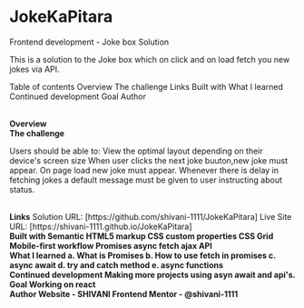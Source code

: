 # JokeKaPitara

Frontend development - Joke box Solution

This is a solution to the Joke box which on click and on load fetch you new jokes via API.

Table of contents
Overview
The challenge
Links
Built with
What I learned
Continued development
Goal
Author


<br>
<b>Overview</b>

<br>
<b>The challenge</b>

Users should be able to:
View the optimal layout depending on their device's screen size
When user clicks the next joke buuton,new joke must appear.
On page load new joke must appear.
Whenever there is delay in fetching jokes a default message must be given to user instructing about status.


<br>
<b>Links</b>
Solution URL: [https://github.com/shivani-1111/JokeKaPitara]
Live Site URL: [https://shivani-1111.github.io/JokeKaPitara]

<br>
<b>Built with<b>
Semantic HTML5 markup
CSS custom properties
CSS Grid
Mobile-first workflow
Promises
async fetch
ajax
API

<br>
  <b>What I learned</b>
a. What is Promises
b. How to use fetch in promises
c. async await 
d. try and catch method
e. async functions

<br>
  <b>Continued development</b>
Making more projects using asyn await and api's. 

<br>
  <b>Goal</b>
  Working on react 

<br>
  <b>Author</b>
Website - SHIVANI
Frontend Mentor - @shivani-1111
